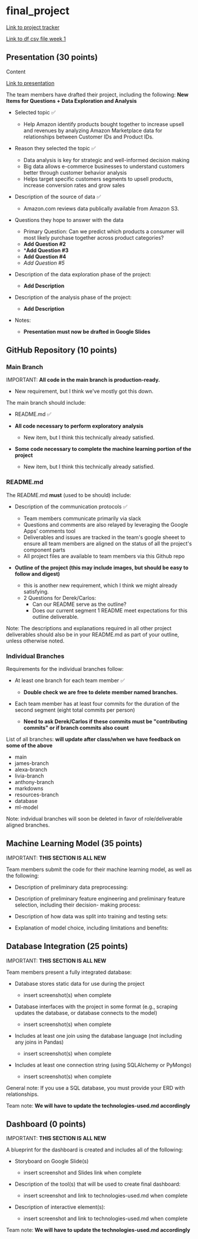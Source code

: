 # final_project

[Link to project tracker](https://docs.google.com/spreadsheets/d/1WJBlla5ap6cchO12OfbjRwCKj17eBbcxXQNUqc3g52o/edit#gid=2063972108)

[Link to df csv file week 1](https://drive.google.com/drive/folders/18hYQ8VMuRqI5BbjhQWmEmcKjGr8gxxyc?usp=sharing)

## Presentation (30 points)

Content

[Link to presentation](https://docs.google.com/presentation/d/1BNm6gF_iD4guTDOlRPsiFmyAij_SqHRqjMEp_T4HXd8/edit#slide=id.gd0128d9d41_0_4)

The team members have drafted their project, including the following:
**New Items for Questions + Data Exploration and Analysis**

- Selected topic :white_check_mark:
  - Help Amazon identify products bought together to increase upsell and revenues by analyzing Amazon Marketplace data for relationships between Customer IDs and Product IDs.

- Reason they selected the topic :white_check_mark:
  - Data analysis is key for strategic and well-informed decision making
  - Big data allows e-commerce businesses to understand customers better through customer behavior analysis
  - Helps target specific customers segments to upsell products, increase conversion rates and grow sales

- Description of the source of data :white_check_mark:
  - Amazon.com reviews data publically available from Amazon S3.

- Questions they hope to answer with the data
  - Primary Question: Can we predict which products a consumer will most likely purchase together across product categories?
  - **Add Question #2**
  - ***Add Question #3**
  - **Add Question #4**
  - *Add Question #5*

- Description of the data exploration phase of the project:
  - **Add Description**

- Description of the analysis phase of the project:
  - **Add Description**

- Notes:
  - **Presentation must now be drafted in Google Slides**

## GitHub Repository (10 points)

### Main Branch

IMPORTANT: **All code in the main branch is production-ready.**

- New requirement, but I think we've mostly got this down.

The main branch should include:

- README.md :white_check_mark:

- **All code necessary to perform exploratory analysis**
  - New item, but I think this technically already satisfied.
- **Some code necessary to complete the machine learning portion of the project**
  - New item, but I think this technically already satisfied.

### README.md

The README.md **must** (used to be should) include:

- Description of the communication protocols :white_check_mark:
  - Team members communicate primarily via slack
  - Questions and comments are also relayed by leveraging the Google Apps' comments tool
  - Deliverables and issues are tracked in the team's google sheeet to ensure all team members are aligned on the status of all the project's component parts
  - All project files are available to team members via this Github repo

- **Outline of the project (this may include images, but should be easy to follow and digest)**
  - this is another new requirement, which I think we might already satisfying.
  - 2 Questions for Derek/Carlos:
    - Can our README serve as the outline?
    - Does our current segment 1 README meet expectations for this outline deliverable.

Note: The descriptions and explanations required in all other project deliverables should also be in your README.md as part of your outline, unless otherwise noted.

### Individual Branches

Requirements for the individual branches follow:

- At least one branch for each team member :white_check_mark:
  - **Double check we are free to delete member named branches.**

- Each team member has at least four commits for the duration of the second segment (eight total commits per person)
  - **Need to ask Derek/Carlos if these commits must be "contributing commits" or if branch commits also count**

List of all branches: **will update after class/when we have feedback on some of the above**

- main
- james-branch
- alexa-branch
- livia-branch
- anthony-branch
- markdowns
- resources-branch
- database
- ml-model

Note: indvidual branches will soon be deleted in favor of role/deliverable aligned branches.

## Machine Learning Model (35 points)

IMPORTANT: **THIS SECTION IS ALL NEW**

Team members submit the code for their machine learning model, as well as the following:

- Description of preliminary data preprocessing:

- Description of preliminary feature engineering and preliminary feature selection, including their decision- making process:

- Description of how data was split into training and testing sets:

- Explanation of model choice, including limitations and benefits:

## Database Integration (25 points)

IMPORTANT: **THIS SECTION IS ALL NEW**

Team members present a fully integrated database:

- Database stores static data for use during the project
  - insert screenshot(s) when complete

- Database interfaces with the project in some format (e.g., scraping updates the database, or database connects to the model)
  - insert screenshot(s) when complete

- Includes at least one join using the database language (not including any joins in Pandas)
  - insert screenshot(s) when complete

- Includes at least one connection string (using SQLAlchemy or PyMongo)
  - insert screenshot(s) when complete

General note: If you use a SQL database, you must provide your ERD with relationships.

Team note: **We will have to update the technologies-used.md accordingly**

## Dashboard (0 points)

IMPORTANT: **THIS SECTION IS ALL NEW**

A blueprint for the dashboard is created and includes all of the following:

- Storyboard on Google Slide(s)
  - insert screenshot and Slides link when complete

- Description of the tool(s) that will be used to create final dashboard:
  - insert screenshot and link to technologies-used.md when complete

- Description of interactive element(s):
  - insert screenshot and link to technologies-used.md when complete

Team note: **We will have to update the technologies-used.md accordingly**
